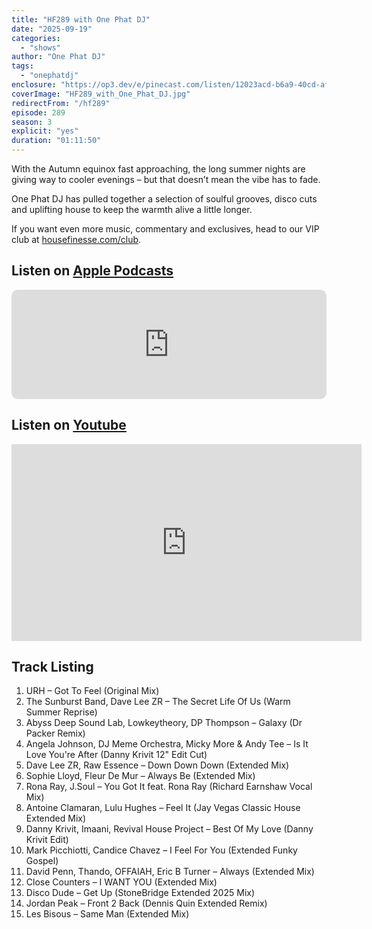 ```yaml
---
title: "HF289 with One Phat DJ"
date: "2025-09-19"
categories:
  - "shows"
author: "One Phat DJ"
tags:
  - "onephatdj"
enclosure: "https://op3.dev/e/pinecast.com/listen/12023acd-b6a9-40cd-aff9-62b5762b4b96.mp3?source=rss&ext=asset.mp3 68986929 audio/mpeg"
coverImage: "HF289_with_One_Phat_DJ.jpg"
redirectFrom: "/hf289"
episode: 289
season: 3
explicit: "yes"
duration: "01:11:50"
---
```


With the Autumn equinox fast approaching, the long summer nights are giving way to cooler evenings – but that doesn’t mean the vibe has to fade. 

One Phat DJ has pulled together a selection of soulful grooves, disco cuts and uplifting house to keep the warmth alive a little longer. 

If you want even more music, commentary and exclusives, head to our VIP club at [housefinesse.com/club](https://housefinesse.com/club).

## Listen on [Apple Podcasts](https://podcasts.apple.com/us/podcast/hf289-with-one-phat-dj-19-sep-2025/id355833875?i=1000727449706)

<iframe allow="autoplay *; encrypted-media *; fullscreen *; clipboard-write" frameborder="0" height="175" style="width:100%;max-width:660px;overflow:hidden;border-radius:10px;" sandbox="allow-forms allow-popups allow-same-origin allow-scripts allow-storage-access-by-user-activation allow-top-navigation-by-user-activation" src="https://embed.podcasts.apple.com/us/podcast/hf289-with-one-phat-dj-19-sep-2025/id355833875?i=1000727449706"></iframe>

## Listen on [Youtube](https://youtu.be/cBmOwS0FyZ8?si=C5cVULZgQ_Icp3j9)

<iframe width="560" height="315" src="https://www.youtube.com/embed/cBmOwS0FyZ8?si=C5cVULZgQ_Icp3j9" title="YouTube video player" frameborder="0" allow="accelerometer; autoplay; clipboard-write; encrypted-media; gyroscope; picture-in-picture; web-share" referrerpolicy="strict-origin-when-cross-origin" allowfullscreen></iframe>

## Track Listing

1. URH – Got To Feel (Original Mix)  
2. The Sunburst Band, Dave Lee ZR – The Secret Life Of Us (Warm Summer Reprise)  
3. Abyss Deep Sound Lab, Lowkeytheory, DP Thompson – Galaxy (Dr Packer Remix)  
4. Angela Johnson, DJ Meme Orchestra, Micky More &amp; Andy Tee – Is It Love You're After (Danny Krivit 12" Edit Cut)  
5. Dave Lee ZR, Raw Essence – Down Down Down (Extended Mix)  
6. Sophie Lloyd, Fleur De Mur – Always Be (Extended Mix)  
7. Rona Ray, J.Soul – You Got It feat. Rona Ray (Richard Earnshaw Vocal Mix)  
8. Antoine Clamaran, Lulu Hughes – Feel It (Jay Vegas Classic House Extended Mix)  
9. Danny Krivit, Imaani, Revival House Project – Best Of My Love (Danny Krivit Edit)  
10. Mark Picchiotti, Candice Chavez – I Feel For You (Extended Funky Gospel)  
11. David Penn, Thando, OFFAIAH, Eric B Turner – Always (Extended Mix)  
12. Close Counters – I WANT YOU (Extended Mix)  
13. Disco Dude – Get Up (StoneBridge Extended 2025 Mix)  
14. Jordan Peak – Front 2 Back (Dennis Quin Extended Remix)  
15. Les Bisous – Same Man (Extended Mix)  